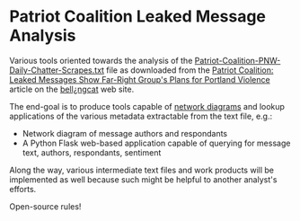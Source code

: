 # Patriot Coalition Leaked Message Analysis
Various tools oriented towards the analysis of the [Patriot-Coalition-PNW-Daily-Chatter-Scrapes.txt](https://eugeneantifa.noblogs.org/files/2020/09/Patriot-Coalition-PNW-Daily-Chatter-Scrapes.txt) file as downloaded from the [Patriot Coalition: Leaked Messages Show Far-Right Group's Plans for Portland Violence](https://www.bellingcat.com/news/2020/09/23/patriot-coalition-far-right-chat-logs-violence/) article on the [bell&iquest;ngcat](https://www.bellingcat.com) web site.

The end-goal is to produce tools capable of [network diagrams](https://www.data-to-viz.com/graph/network.html) and lookup applications of the various metadata extractable from the text file, e.g.:
- Network diagram of message authors and respondants
- A Python Flask web-based application capable of querying for message text, authors, respondants, sentiment

Along the way, various intermediate text files and work products will be implemented as well because such might be helpful to another analyst's efforts.

Open-source rules!
